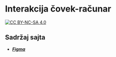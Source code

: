 # Interakcija čovek-računar

[![CC BY-NC-SA 4.0][cc-by-nc-sa-shield]][cc-by-nc-sa]

## Sadržaj sajta

- [_**Figma**_](./figma/)

[cc-by-nc-sa]: http://creativecommons.org/licenses/by-nc-sa/4.0/
[cc-by-nc-sa-shield]: https://img.shields.io/badge/License-CC%20BY--NC--SA%204.0-lightgrey.svg